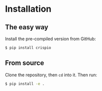 # Installation

## The easy way

Install the pre-compiled version from GitHub:

```bash
$ pip install crispio
```

## From source

Clone the repository, then `cd` into it. Then run:

```bash
$ pip install -e .
```